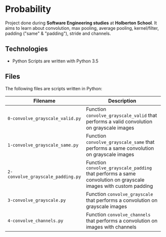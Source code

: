 # Probability

Project done during **Software Engineering studies** at **Holberton School**. It aims to learn about convolution, max pooling, average pooling, kernel/filter, padding ("same" & "padding"), stride and channels.

## Technologies
* Python Scripts are written with Python 3.5

## Files
The following files are scripts written in Python:

| Filename | Description |
| -------- | ----------- |
| `0-convolve_grayscale_valid.py` | Function `convolve_grayscale_valid` that performs a valid convolution on grayscale images |
| `1-convolve_grayscale_same.py` | Function `convolve_grayscale_same` that performs a same convolution on grayscale images |
| `2-convolve_grayscale_padding.py` | Function `convolve_grayscale_padding` that performs a same convolution on grayscale images with custom padding |
| `3-convolve_grayscale.py` | Function `convolve_grayscale` that performs a convolution on grayscale images |
| `4-convolve_channels.py` | Function `convolve_channels` that performs a convolution on images with channels |
